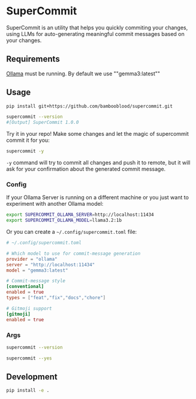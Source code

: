 # SuperCommit

SuperCommit is an utility that helps you quickly commiting your changes, using LLMs for auto-generating meaningful commit messages based on your changes.

## Requirements

[Ollama](https://ollama.com/) must be running. By default we use ""gemma3:latest""

## Usage

```bash
pip install git+https://github.com/bambooblood/supercommit.git
```

```bash
supercommit --version
#[Output] SuperCommit 1.0.0
```

Try it in your repo! Make some changes and let the magic of supercommit commit it for you:

```bash
supercommit -y
```

`-y` command will try to commit all changes and push it to remote, but it will ask for your confirmation about the generated commit message.

### Config

If your Ollama Server is running on a different machine or you just want to experiment with another Ollama model:

```bash
export SUPERCOMMIT_OLLAMA_SERVER=http://localhost:11434
export SUPERCOMMIT_OLLAMA_MODEL=llama3.2:1b
```

Or you can create a `~/.config/supercommit.toml` file:

```toml
# ~/.config/supercommit.toml

# Which model to use for commit‑message generation
provider = "ollama"
server = "http://localhost:11434"
model = "gemma3:latest"

# Commit‑message style
[conventional]
enabled = true
types = ["feat","fix","docs","chore"]

# Gitmoji support
[gitmoji]
enabled = true
```

### Args

```bash
supercommit --version
```

```bash
supercommit --yes
```

## Development

```bash
pip install -e .
```
